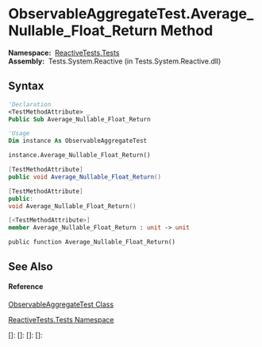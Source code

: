 # ObservableAggregateTest.Average\_Nullable\_Float\_Return Method

**Namespace:**  [ReactiveTests.Tests](ReactiveTests.Tests\ReactiveTests.Tests.md)  
**Assembly:**  Tests.System.Reactive (in Tests.System.Reactive.dll)

## Syntax

```vb
'Declaration
<TestMethodAttribute> _
Public Sub Average_Nullable_Float_Return
```

```vb
'Usage
Dim instance As ObservableAggregateTest

instance.Average_Nullable_Float_Return()
```

```csharp
[TestMethodAttribute]
public void Average_Nullable_Float_Return()
```

```c++
[TestMethodAttribute]
public:
void Average_Nullable_Float_Return()
```

```fsharp
[<TestMethodAttribute>]
member Average_Nullable_Float_Return : unit -> unit 
```

```jscript
public function Average_Nullable_Float_Return()
```

## See Also

#### Reference

[ObservableAggregateTest Class](ObservableAggregateTest\ObservableAggregateTest.md)

[ReactiveTests.Tests Namespace](ReactiveTests.Tests\ReactiveTests.Tests.md)

[]: 
[]: 
[]: 
[]: 